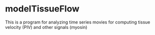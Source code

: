 # modelTissueFlow

This is a program for analyzing time series movies for computing tissue velocity (PIV) and other signals (myosin)
